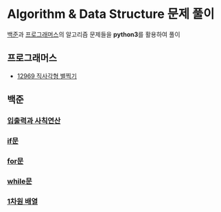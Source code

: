 # Algorithm & Data Structure 문제 풀이
[백준]()과 [프로그래머스]()의 알고리즘 문제들을 **python3**를 활용하여 풀이

## 프로그래머스
* [12969 직사각형 별찍기](https://github.com/DaonWoori/TIL/blob/main/Algorithm%20%26%20Data%20Structure/problem/programmers/12969_%EC%A7%81%EC%82%AC%EA%B0%81%ED%98%95%20%EB%B3%84%EC%B0%8D%EA%B8%B0.md)

## 백준
### [입출력과 사칙연산](https://github.com/DaonWoori/TIL/tree/main/Algorithm%20%26%20Data%20Structure/problem/BaekJoon/%EC%9E%85%EC%B6%9C%EB%A0%A5%EA%B3%BC%20%EC%82%AC%EC%B9%99%EC%97%B0%EC%82%B0)

### [if문](https://github.com/DaonWoori/TIL/tree/main/Algorithm%20%26%20Data%20Structure/problem/BaekJoon/if%EB%AC%B8)

### [for문](https://github.com/DaonWoori/TIL/tree/main/Algorithm%20%26%20Data%20Structure/problem/BaekJoon/for%EB%AC%B8)

### [while문](https://github.com/DaonWoori/TIL/tree/main/Algorithm%20%26%20Data%20Structure/problem/BaekJoon/while%EB%AC%B8)

### [1차원 배열]()
